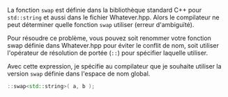 La fonction `swap` est définie dans la bibliothèque standard C++ pour `std::string` et aussi
dans le fichier Whatever.hpp. Alors le compilateur ne peut déterminer quelle fonction `swap`
utiliser (erreur d'ambiguïté).

Pour résoudre ce problème, vous pouvez soit renommer votre fonction swap définie dans 
Whatever.hpp pour éviter le conflit de nom, soit utiliser l'opérateur de résolution 
de portée (`::`) pour spécifier laquelle utiliser.

Avec cette expression, je spécifie au compilateur que je souhaite utiliser la version
`swap` définie dans l'espace de nom global.
```c++
::swap<std::string>( a, b );
```